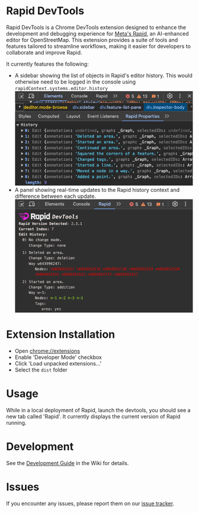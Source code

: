 Rapid DevTools
===
Rapid DevTools is a Chrome DevTools extension designed to enhance the development and debugging experience for [Meta's Rapid](https://github.com/facebook/Rapid), an AI-enhanced editor for OpenStreetMap.
This extension provides a suite of tools and features tailored to streamline workflows, making it easier for developers to collaborate and improve Rapid.

It currently features the following:
* A sidebar showing the list of objects in Rapid's editor history. This would otherwise need to be logged in the console using `rapidContext.systems.editor.history`\
  ![Rapid Properties](sidebar.png)
* A panel showing real-time updates to the Rapid history context and difference between each update.\
  ![DevTools Panel](panel.png)

Extension Installation
===
 * Open [chrome://extensions](chrome://extensions)
 * Enable 'Developer Mode' checkbox
 * Click 'Load unpacked extensions...'
 * Select the `dist` folder

Usage
===
While in a local deployment of Rapid, launch the devtools, you should see a new tab called 'Rapid'. It currently displays the current version of Rapid running.

Development
===
See the [Development Guide](https://github.com/rapideditor/rapid-devtools/wiki/Development-Guide) in the Wiki for details.

Issues
===
If you encounter any issues, please report them on our [issue tracker](https://github.com/cubeydice/rapid-devtools/issues).
